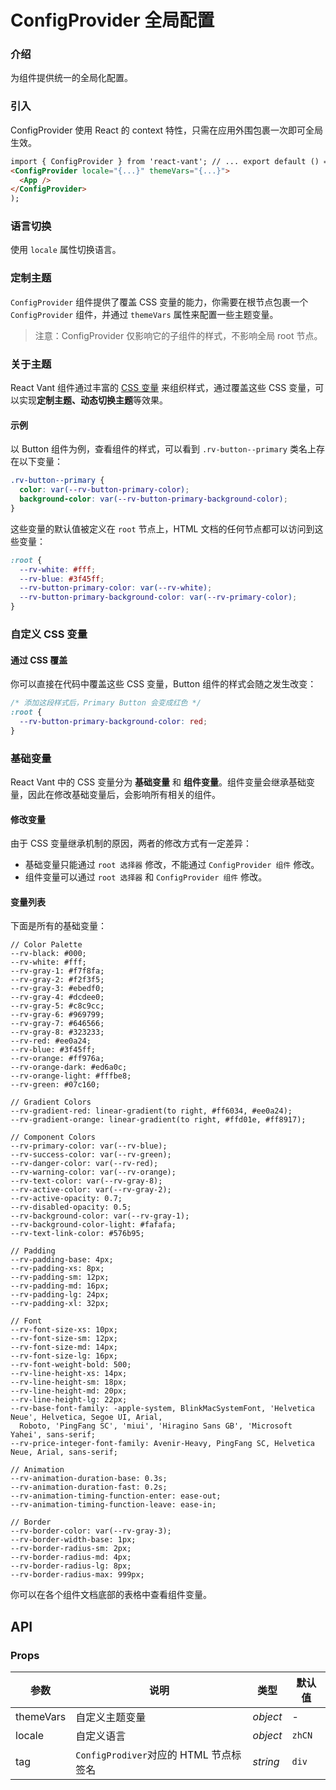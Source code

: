 # ConfigProvider 全局配置

### 介绍

为组件提供统一的全局化配置。

### 引入

ConfigProvider 使用 React 的 context 特性，只需在应用外围包裹一次即可全局生效。

```html
import { ConfigProvider } from 'react-vant'; // ... export default () => (
<ConfigProvider locale="{...}" themeVars="{...}">
  <App />
</ConfigProvider>
);
```

### 语言切换

使用 `locale` 属性切换语言。

<code title="语言切换" src="./demo/locale.tsx"></code>

### 定制主题

`ConfigProvider` 组件提供了覆盖 CSS 变量的能力，你需要在根节点包裹一个 `ConfigProvider` 组件，并通过 `themeVars` 属性来配置一些主题变量。

<code title="定制主题" src="./demo/base.tsx"></code>

> 注意：ConfigProvider 仅影响它的子组件的样式，不影响全局 root 节点。

### 关于主题

React Vant 组件通过丰富的 [CSS 变量](https://developer.mozilla.org/zh-CN/docs/Web/CSS/Using_CSS_custom_properties) 来组织样式，通过覆盖这些 CSS 变量，可以实现**定制主题、动态切换主题**等效果。

#### 示例

以 Button 组件为例，查看组件的样式，可以看到 `.rv-button--primary` 类名上存在以下变量：

```css
.rv-button--primary {
  color: var(--rv-button-primary-color);
  background-color: var(--rv-button-primary-background-color);
}
```

这些变量的默认值被定义在 `root` 节点上，HTML 文档的任何节点都可以访问到这些变量：

```css
:root {
  --rv-white: #fff;
  --rv-blue: #3f45ff;
  --rv-button-primary-color: var(--rv-white);
  --rv-button-primary-background-color: var(--rv-primary-color);
}
```

### 自定义 CSS 变量

#### 通过 CSS 覆盖

你可以直接在代码中覆盖这些 CSS 变量，Button 组件的样式会随之发生改变：

```css
/* 添加这段样式后，Primary Button 会变成红色 */
:root {
  --rv-button-primary-background-color: red;
}
```

### 基础变量

React Vant 中的 CSS 变量分为 **基础变量** 和 **组件变量**。组件变量会继承基础变量，因此在修改基础变量后，会影响所有相关的组件。

#### 修改变量

由于 CSS 变量继承机制的原因，两者的修改方式有一定差异：

- 基础变量只能通过 `root 选择器` 修改，不能通过 `ConfigProvider 组件` 修改。
- 组件变量可以通过 `root 选择器` 和 `ConfigProvider 组件` 修改。

#### 变量列表

下面是所有的基础变量：

```less
// Color Palette
--rv-black: #000;
--rv-white: #fff;
--rv-gray-1: #f7f8fa;
--rv-gray-2: #f2f3f5;
--rv-gray-3: #ebedf0;
--rv-gray-4: #dcdee0;
--rv-gray-5: #c8c9cc;
--rv-gray-6: #969799;
--rv-gray-7: #646566;
--rv-gray-8: #323233;
--rv-red: #ee0a24;
--rv-blue: #3f45ff;
--rv-orange: #ff976a;
--rv-orange-dark: #ed6a0c;
--rv-orange-light: #fffbe8;
--rv-green: #07c160;

// Gradient Colors
--rv-gradient-red: linear-gradient(to right, #ff6034, #ee0a24);
--rv-gradient-orange: linear-gradient(to right, #ffd01e, #ff8917);

// Component Colors
--rv-primary-color: var(--rv-blue);
--rv-success-color: var(--rv-green);
--rv-danger-color: var(--rv-red);
--rv-warning-color: var(--rv-orange);
--rv-text-color: var(--rv-gray-8);
--rv-active-color: var(--rv-gray-2);
--rv-active-opacity: 0.7;
--rv-disabled-opacity: 0.5;
--rv-background-color: var(--rv-gray-1);
--rv-background-color-light: #fafafa;
--rv-text-link-color: #576b95;

// Padding
--rv-padding-base: 4px;
--rv-padding-xs: 8px;
--rv-padding-sm: 12px;
--rv-padding-md: 16px;
--rv-padding-lg: 24px;
--rv-padding-xl: 32px;

// Font
--rv-font-size-xs: 10px;
--rv-font-size-sm: 12px;
--rv-font-size-md: 14px;
--rv-font-size-lg: 16px;
--rv-font-weight-bold: 500;
--rv-line-height-xs: 14px;
--rv-line-height-sm: 18px;
--rv-line-height-md: 20px;
--rv-line-height-lg: 22px;
--rv-base-font-family: -apple-system, BlinkMacSystemFont, 'Helvetica Neue', Helvetica, Segoe UI, Arial,
  Roboto, 'PingFang SC', 'miui', 'Hiragino Sans GB', 'Microsoft Yahei', sans-serif;
--rv-price-integer-font-family: Avenir-Heavy, PingFang SC, Helvetica Neue, Arial, sans-serif;

// Animation
--rv-animation-duration-base: 0.3s;
--rv-animation-duration-fast: 0.2s;
--rv-animation-timing-function-enter: ease-out;
--rv-animation-timing-function-leave: ease-in;

// Border
--rv-border-color: var(--rv-gray-3);
--rv-border-width-base: 1px;
--rv-border-radius-sm: 2px;
--rv-border-radius-md: 4px;
--rv-border-radius-lg: 8px;
--rv-border-radius-max: 999px;
```

你可以在各个组件文档底部的表格中查看组件变量。

## API

### Props

| 参数      | 说明                                   | 类型     | 默认值 |
| --------- | -------------------------------------- | -------- | ------ |
| themeVars | 自定义主题变量                         | _object_ | -      |
| locale    | 自定义语言                             | _object_ | `zhCN` |
| tag       | `ConfigProdiver`对应的 HTML 节点标签名 | _string_ | `div`  |
